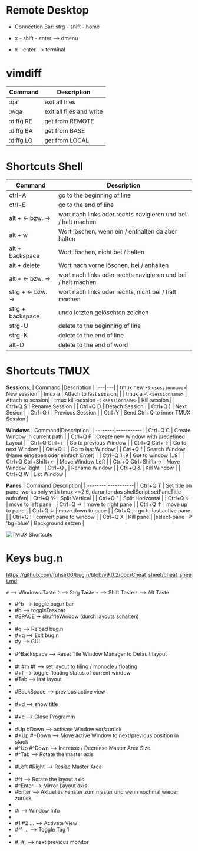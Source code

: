 # Remote Desktop
- Connection Bar: strg - shift - home

- x - shift - enter --> dmenu
- x - enter --> terminal

# vimdiff
|  Command|Description|
| --------|-----------|
| :qa       | exit all files |
| :wqa      | exit all files and write |
| :diffg RE | get from REMOTE |
| :diffg BA | get from BASE   |
| :diffg LO | get from LOCAL  |


# Shortcuts Shell
|  Command|Description|
| --------|-----------|
| ctrl-A            | go to the beginning of line     |
| ctrl-E            | go to the end of line           |
| alt + <- bzw. ->  | wort nach links oder rechts navigieren und bei / halt machen |
| alt + w           | Wort löschen, wenn ein / enthalten da aber halten |
| alt + backspace   | Wort löschen, nicht bei / halten |
| alt + delete      | Wort nach vorne löschen, bei / anhalten |
| alt + <- bzw. ->  | wort nach links oder rechts navigieren und bei / halt machen |
| strg + <- bzw. -> | wort nach links oder rechts, nicht bei / halt machen |
| strg + backspace  | undo letzten gelöschten zeichen |
| strg-U            | delete to the beginning of line |
| strg-K            | delete to the end of line       |
| alt-D             | delete to the end of word       |

# Shortcuts TMUX
**Sessions:**
|  Command |Description  |
|---|---|
|  tmux new -s `<sessionname>`|  New session|
| tmux a | Attach  to last session|                           |
|  tmux a -t `<sessionname>` | Attach  to session|
|  tmux kill-session -t `<sessionname>` | Kill session  |
|   Ctrl+Q $ | Rename Session |
|   Ctrl+Q D | Detach Session |
|   Ctrl+Q ) |  Next Sesion  |
|   Ctrl+Q ( |  Previous Session |
|   Ctrl+Y |  Send Ctrl+Q to inner TMUX Session |

 **Windows**
|  Command|Description|
| --------|-----------|
| Ctrl+Q C             | Create Window in current path                     |
| Ctrl+Q P             | Create new Window with predefined Layout          |
| Ctrl+Q Ctrl+&larr;            | Go to previous Window                             |
| Ctrl+Q Ctrl+&rarr;            | Go to next Window                                 |
| Ctrl+Q L             | Go to last Window                                 |
| Ctrl+Q f             | Search Window (Name eingeben oder einfach Enter)  |
| Ctrl+Q 1..9          | Got to window 1..9                                |
| Ctrl+Q Ctrl+Shift+&larr; | Move Window Left                                  |
| Ctrl+Q Ctrl+Shift+&rarr; | Move Window Right                                 |
| Ctrl+Q ,             | Rename Window                                     |
| Ctrl+Q &             | Kill Window                                       |
| Ctrl+Q W             | List Window                                       |

 **Panes**
|  Command|Description|
| --------|-----------|
| Ctrl+Q T        |   Set title on pane, works only with tmux >=2.6, darunter das shellScript setPaneTitle aufrufen|
| Ctrl+Q %       | Split Vertical         |
| Ctrl+Q "       | Split Horizontal       |
| Ctrl+Q &larr;      | move to left pane      |
| Ctrl+Q &rarr;      | move to right pane     |
| Ctrl+Q &uarr;       | move up to pane   |
| Ctrl+Q &darr;  | move down to pane    |
| Ctrl+Q ;       | go to last active pane |
| Ctrl+Q !       | convert pane to window |
| Ctrl+Q X       | Kill pane              |
|select-pane -P 'bg=blue' |                 Background   setzen    |

![TMUX Shortcuts](downloads/tmux-3-1024x640.png)

# Keys bug.n

https://github.com/fuhsjr00/bug.n/blob/v9.0.2/doc/Cheat_sheet/cheat_sheet.md

`#` --> Windows Taste
`^` --> Strg Taste
`+` --> Shift Taste
`!` --> Alt Taste

- #^b  --> toggle bug.n bar
- #b   --> toggleTaskbar
- #SPACE -> shuffleWindow (durch layouts schalten)
- 
- #q --> Reload bug.n
- #+q --> Exit bug.n
- #y --> GUI
- 
- #^Backspace --> Reset Tile Window Manager to Default layout
- 
- #t #m #f --> set layout to tiling / monocle / floating
- #+f --> toggle floating status of current window
- #Tab     --> last layout
- 
- #BackSpace --> previous active view
- 
- #+d --> show title
- 
- #+c --> Close Programm
- 
- #Up #Down   --> activate Window vor/zurück
- #+Up #+Down --> Move active Window to next/previous position in stack
- #^Up #^Down  --> Increase / Decrease Master Area Size
- #^Tab --> Rotate the master axis
- 
- #Left #Right --> Resize Master Area
- 
- #^t --> Rotate the layout axis
- #^Enter --> Mirror Layout axis
- #Enter --> Aktuelles Fenster zum master und wenn nochmal wieder zurück
- 
- #i --> Window Info
- 
- #1 #2 ... --> Activate View
- #^1   ... --> Toggle Tag 1
- 
- #. #, --> next previous monitor 
